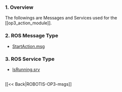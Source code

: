 ### 1. Overview
The followings are Messages and Services used for the [[op3_action_module]].  
 
### 2. ROS Message Type
* [StartAction.msg](op3_StartAction.msg)  

### 3. ROS Service Type
* [IsRunning.srv](op3_IsRunning.srv)
  
<br>[[&lt;&lt; Back|ROBOTIS-OP3-msgs]]